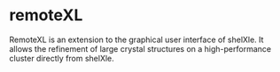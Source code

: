 # remoteXL
RemoteXL is an extension to the graphical user interface of shelXle. It allows the refinement of large crystal structures on a high-performance cluster directly from shelXle.   
